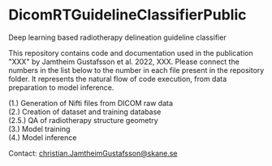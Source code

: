 # DicomRTGuidelineClassifierPublic
Deep learning based radiotherapy delineation guideline classifier 

This repository contains code and documentation used in the publication "XXX" by Jamtheim Gustafsson et al. 2022, XXX. Please connect the numbers in the list below to the number in each file present in the repository folder. It represents the natural flow of code execution, from data preparation to model inference. 

(1.) Generation of Nifti files from DICOM raw data\
(2.) Creation of dataset and training database\
(2.5.) QA of radiotherapy structure geometry\
(3.) Model training\
(4.) Model inference

Contact: christian.JamtheimGustafsson@skane.se
